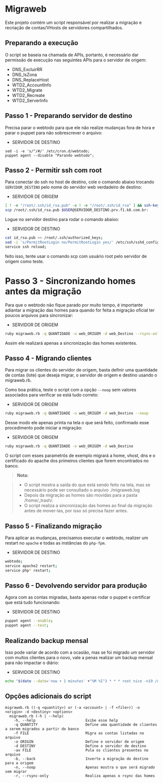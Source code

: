 # Migraweb

Este projeto contém um script responsável por realizar a migração e
recriação de contas/VHosts de servidores compartilhados.

## Preparando a execução

O script se baseia na chamada de APIs, portanto, é necessário dar
permissão de execução nas seguintes APIs para o servidor de origem:

- DNS_ExcluirRR
- DNS_IsZona
- DNS_ReplaceHost
- WTD2_AccountInfo
- WTD2_Migrate
- WTD2_Recreate
- WTD2_ServerInfo

## Passo 1 - Preparando servidor de destino

Precisa parar o webtodo para que ele não realize mudanças fora de hora e parar o puppet para não sobrescrever o arquivo:

- SERVIDOR DE DESTINO
```
sed -i -e 's/^/#/' /etc/cron.d/webtodo;
puppet agent --disable "Parando webtodo";
```

## Passo 2 - Permitir ssh com root

Para conectar do ssh no host de destino, cole o comando abaixo trocando `SERVIDOR_DESTINO` pelo nome do servidor web verdadeiro de destino:

- SERVIDOR DE ORIGEM
```sh
[ ! -e "/root/.ssh/id_rsa.pub" -o ! -e "/root/.ssh/id_rsa" ] && ssh-keygen -t rsa -q -f "/root/.ssh/id_rsa" -N "" >/dev/null <<<y; 
scp /root/.ssh/id_rsa.pub $USER@SERVIDOR_DESTINO.prv.f1.k8.com.br:
```

Logue no servidor destino para rodar o comando abaixo:

- SERVIDOR DE DESTINO
```sh
cat id_rsa.pub >> /root/.ssh/authorized_keys;
sed -i 's/PermitRootLogin no/PermitRootLogin yes/' /etc/ssh/sshd_config;
service ssh reload;
```

feito isso, tente usar o comando scp com usuário root pelo servidor de origem como teste.

# Passo 3 - Sincronizando homes antes da migração

Para que o webtodo não fique parado por muito tempo, é importante adiantar a migração das homes para quando for feita a migração oficial ter poucos arquivos para sincronizar:

- SERVIDOR DE ORIGEM
```sh
ruby migraweb.rb -q QUANTIDADE -o web_ORIGEM -d web_Destino --rsync-only
```

Assim ele realizará apenas a sincronização das homes existentes.

## Passo 4 - Migrando clientes

Para migrar os clientes do servidor de origem, basta definir uma quantidade de contas (lote) que deseja migrar, o servidor de origem e destino usando o migraweb.rb.

Como boa prática, teste o script com a opção `--noop` sem valores associados para verificar se está tudo correto:

- SERVIDOR DE ORIGEM
```sh
ruby migraweb.rb -q QUANTIDADE -o web_ORIGEM -d web_Destino --noop
```

Desse modo ele apenas printa na tela o que será feito, confirmado esse procedimento pode iniciar a migração:

- SERVIDOR DE ORIGEM
```sh
ruby migraweb.rb -q QUANTIDADE -o web_ORIGEM -d web_Destino
```

O script com esses parametrôs de exemplo migrará a home, vhost, dns e o certificado do apache dos primeiros clientes que forem encontrados no banco.

> **Nota:**

> - O script mostra a saída do que está sendo feito na tela, mas se necessário pode ser consultado o arquivo ./migraweb.log
> - Depois da migração as homes são movidas para a pasta /home/_trash/.
> - O script realiza a sincronização das homes ao final da migração antes de mover-las, por isso só precisa fazer antes. 


## Passo 5 - Finalizando migração

Para aplicar as mudanças, precisamos executar o webtodo, realizer um restart no `apache` e todas as instâncias do `php-fpm`.

- SERVIDOR DE DESTINO
```sh
webtodo;
service apache2 restart;
service php* restart;
```

## Passo 6 - Devolvendo servidor para produção

Agora com as contas migradas, basta apenas rodar o puppet e certificar que está tudo funcionando:

- SERVIDOR DE DESTINO
```sh
puppet agent --enable;
puppet agent --test;
```

## Realizando backup mensal

Isso pode variar de acordo com a ocasião, mas se foi migrado um servidor com muitos clientes para o novo, vale a penas realizar um backup mensal para não impactar o diário:

- SERVIDOR DE DESTINO
```sh
echo "$(date --date='now + 1 minutes' +"%M %I") * * * root nice -n19 /usr/sbin/houelleback backup host filesystem --monthly" > /etc/cron.d/houelleback
```

## Opções adicionais do script

```
migraweb.rb ((-q <quantity>) or (-a <account> | -f <file>)) -o <origin> -d <destiny> <options>
  migraweb.rb (-h | --help)
    -h, --help                       Exibe esse help
    -q QUANTITY                      Define uma quantidade de clientes a serem migrados a partir do banco
    -f FILE                          Migra as contas listadas no arquivo
    -o ORIGIN                        Define o servidor de origem
    -d DESTINY                       Define o servidor de destino
    -av FILE                         Pula os clientes presentes no arquivo
    -b, --back                       Inverte a migração do destino para a origem
    -n, --noop                       Apenas mostra o que será migrado sem migrar
    -r, --rsync-only                 Realiza apenas o rsync das homes
```
